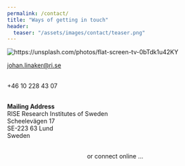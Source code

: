 ```yaml
---
permalink: /contact/
title: "Ways of getting in touch"
header:
  teaser: "/assets/images/contact/teaser.png"
---
```



<div class="thumbnail-container">
<img src="/assets/images/contact/teaser.png" alt="https://unsplash.com/photos/flat-screen-tv-0bTdk1u42KY"></div>

<p><span><i class="fa fa-envelope"></i><a href="mailto:johan.linaker@ri.se" target="_blank"> johan.linaker@ri.se</a></span><br /><br /></p>

<p><span><i class="fa fa-phone"></i>+46 10 228 43 07</span><br /><br /></p>

<p><span><b>Mailing Address</b><br />
RISE Research Institutes of Sweden<br />
Scheelevägen 17<br />
SE-223 63 Lund<br />
Sweden<br />
</span></p>

<div class="d-block d-sm-none" style="text-align: center;"><br />
  or connect online ... <br />
</div>

